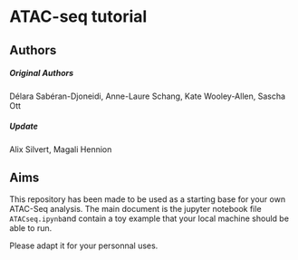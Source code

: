 # ATAC-seq tutorial

## Authors
##### Original Authors
Délara Sabéran-Djoneidi, Anne-Laure Schang, Kate Wooley-Allen, Sascha Ott

##### Update
Alix Silvert, Magali Hennion

## Aims
This repository has been made to be used as a starting base for your own ATAC-Seq analysis. The main document is the jupyter notebook file `ATACseq.ipynb`and contain a toy example that your local machine should be able to run.

Please adapt it for your personnal uses.
